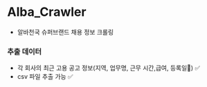 # Alba_Crawler

- 알바천국 슈퍼브랜드 채용 정보 크롤링

### 추출 데이터

- 각 회사의 최근 고용 공고 정보(지역, 업무명, 근무 시간,급여, 등록일) ✅
- csv 파일 추출 가능 ✅
